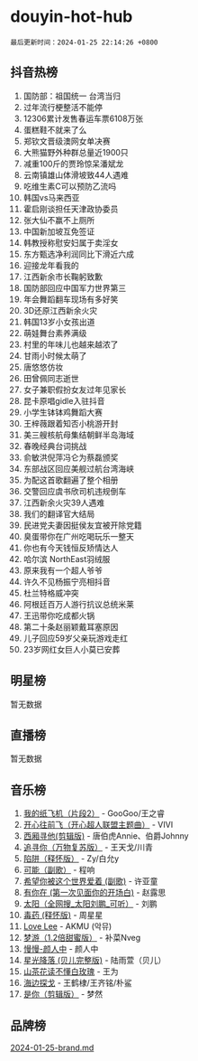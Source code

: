 # douyin-hot-hub

`最后更新时间：2024-01-25 22:14:26 +0800`

## 抖音热榜

1. 国防部：祖国统一 台湾当归
1. 过年流行梗整活不能停
1. 12306累计发售春运车票6108万张
1. 蛋糕鞋不就来了么
1. 郑钦文晋级澳网女单决赛
1. 大熊猫野外种群总量近1900只
1. 减重100斤的贾玲惊呆潘斌龙
1. 云南镇雄山体滑坡致44人遇难
1. 吃维生素C可以预防乙流吗
1. 韩国vs马来西亚
1. 霍启刚谈担任天津政协委员
1. 张大仙不赢不上厕所
1. 中国新加坡互免签证
1. 韩教授称慰安妇属于卖淫女
1. 东方甄选净利润同比下滑近六成
1. 迎接龙年看我的
1. 江西新余市长鞠躬致歉
1. 国防部回应中国军力世界第三
1. 年会舞蹈翻车现场有多好笑
1. 3D还原江西新余火灾
1. 韩国13岁小女孩出道
1. 萌娃舞台素养满级
1. 村里的年味儿也越来越浓了
1. 甘雨小时候太萌了
1. 唐悠悠仿妆
1. 田曾佩同志逝世
1. 女子兼职假扮女友过年见家长
1. 昆卡原唱gidle入驻抖音
1. 小学生钵钵鸡舞蹈大赛
1. 王梓薇跟着知否小桃游开封
1. 美三艘核航母集结朝鲜半岛海域
1. 春晚经典台词挑战
1. 俞敏洪倪萍冯仑为蔡磊颁奖
1. 东部战区回应美舰过航台湾海峡
1. 为配这首歌翻遍了整个相册
1. 交警回应虞书欣司机违规倒车
1. 江西新余火灾39人遇难
1. 我们的翻译官大结局
1. 民进党夫妻因挺侯友宜被开除党籍
1. 臭蛋带你在广州吃喝玩乐一整天
1. 你也有今天钱恒反矫情达人
1. 哈尔滨 NorthEast羽绒服
1. 原来我有一个超人爷爷
1. 许久不见杨振宁亮相抖音
1. 杜兰特格威冲突
1. 阿根廷百万人游行抗议总统米莱
1. 王迅带你吃成都火锅
1. 第二十条赵丽颖戴耳塞原因
1. 儿子回应59岁父亲玩游戏走红
1. 23岁网红女巨人小莫已安葬

## 明星榜

暂无数据

## 直播榜

暂无数据

## 音乐榜

1. [我的纸飞机（片段2）](https://sf86-cdn-tos.douyinstatic.com/obj/tos-cn-ve-2774/oM2ZrKcg2CD5AeRB2gkeXOFB1IxAGJdZPazYHf) - GooGoo/王之睿
1. [开心往前飞（开心超人联盟主题曲）](https://sf86-cdn-tos.douyinstatic.com/obj/tos-cn-ve-2774/9d8fb7c82cf1421fb93a9fe925275e0a) - VIVI
1. [西厢寻他(剪辑版)](https://sf86-cdn-tos.douyinstatic.com/obj/tos-cn-ve-2774/oUsAVfAQKlRNxEv5qxvIB8o5qmIWUcXbzJKJhw) - 唐伯虎Annie、伯爵Johnny
1. [追寻你（万物复苏版）](https://sf3-cdn-tos.douyinstatic.com/obj/tos-cn-ve-2774/oYeAZJsbjIDit9APmBg8u6uDUQnHmoCf3gbo74) - 王天戈/川青
1. [陷阱（释怀版）](https://sf86-cdn-tos.douyinstatic.com/obj/tos-cn-ve-2774/oE8C21LeZrzKLDFfQYgMzx4GAIHageG5IzayY7) - Zy/白允y
1. [可能（副歌）](https://sf3-cdn-tos.douyinstatic.com/obj/tos-cn-ve-2774/cde1731888894259b333569393c2fb51) - 程响
1. [希望你被这个世界爱着 (副歌)](https://sf6-cdn-tos.douyinstatic.com/obj/tos-cn-ve-2774/oUHCmWQfZlE3QQBKBeD8rCFLpJzPgCpImhsxMt) - 许亚童
1. [有你在 (第一次见面你的开场白)](https://sf86-cdn-tos.douyinstatic.com/obj/tos-cn-ve-2774/oAthrQ3ClJBfI57uBoFEgNDYtNCZ0TSYQQfxQ0) - 赵露思
1. [太阳（全网搜_太阳刘鹏_可听）](https://sf86-cdn-tos.douyinstatic.com/obj/tos-cn-ve-2774/ogWbyIQnlBFImVbeDocRdCIYtBHlbJXgfZMvgz) - 刘鹏
1. [毒药 (释怀版)](https://sf86-cdn-tos.douyinstatic.com/obj/tos-cn-ve-2774/oYILMEAzspdZBIzy4frJNB8ZHPHWAhiwowd4Ad) - 周星星
1. [Love Lee](https://sf86-cdn-tos.douyinstatic.com/obj/tos-cn-ve-2774/o05GbkJGbCBTdDnMtB0fwOYgkeZp23vrWQDQBS) - AKMU (악뮤)
1. [梦游（1.2倍甜蜜版）](https://sf86-cdn-tos.douyinstatic.com/obj/tos-cn-ve-2774/o4gyAUm8hwufoEABmwVIiQtHsFuGzAEEWtNMzo) - 补菜Nveg
1. [慢慢-颜人中](https://sf86-cdn-tos.douyinstatic.com/obj/tos-cn-ve-2774/ocjHNfBXdBxQNC8ZGAeoLMFTUgtBg8bkExunDC) - 颜人中
1. [星光降落 (贝儿完整版)](https://sf6-cdn-tos.douyinstatic.com/obj/tos-cn-ve-2774/okwB9hAwyAtsFFkFBzAX1hOOfQuIoMNs0W2Mwr) - 陆雨萱（贝儿）
1. [山茶花读不懂白玫瑰](https://sf3-cdn-tos.douyinstatic.com/obj/tos-cn-ve-2774/osfn8B7DktrRHEPJgPCfDbw7QDQEkwC16BxZg9) - 王为
1. [海边探戈](https://sf86-cdn-tos.douyinstatic.com/obj/tos-cn-ve-2774/os9gE0VQCGqt6VQkZDyBBYvfSDY0QFe3vVmubn) - 王鹤棣/王齐铭/朴鲨
1. [是你（剪辑版）](https://sf3-cdn-tos.douyinstatic.com/obj/tos-cn-ve-2774/46019dae783c4c969944217fe1cfafc4) - 梦然

## 品牌榜

[2024-01-25-brand.md](2024-01-25-brand.md)
